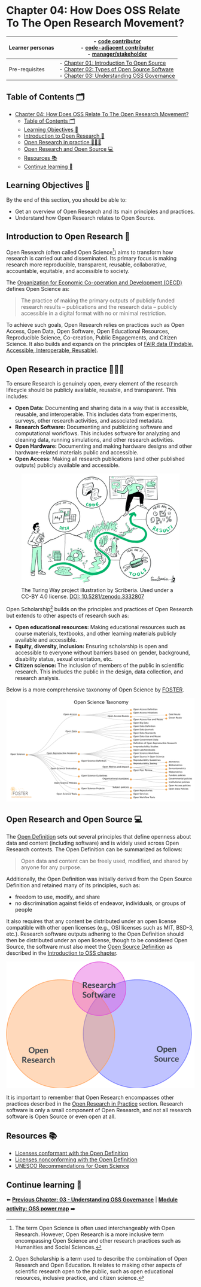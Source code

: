 # Chapter 04: How Does OSS Relate To The Open Research Movement?

| Learner personas | - [code contributor](../README.md#code-contributor-)<br> - [code-adjacent contributor](../README.md#code-adjacent-contributor-)<br> - [manager/stakeholder](../README.md#managerstakeholder-)                               |
| ---------------- | --------------------------------------------------------------------------------------------------------------------------------------------------------------------------------------------------------------------------- |
| Pre-requisites   | - [Chapter 01: Introduction To Open Source](./01-intro-to-os.md)<br> - [Chapter 02: Types of Open Source Software](./02-types-of-oss.md)<br>- [Chapter 03: Understanding OSS Governance](./03-understand-oss-governance.md) |

## Table of Contents 🗂️

- [Chapter 04: How Does OSS Relate To The Open Research Movement?](#chapter-04-how-does-oss-relate-to-the-open-research-movement)
  - [Table of Contents 🗂️](#table-of-contents-️)
  - [Learning Objectives 🧠](#learning-objectives-)
  - [Introduction to Open Research 🔭](#introduction-to-open-research-)
  - [Open Research in practice 👩🏻‍💻](#open-research-in-practice-)
  - [Open Research and Open Source 💻](#open-research-and-open-source-)
  - [Resources 📚](#resources-)
  - [Continue learning 🚥](#continue-learning-)

## Learning Objectives 🧠

By the end of this section, you should be able to:

- Get an overview of Open Research and its main principles and practices.
- Understand how Open Research relates to Open Source.

## Introduction to Open Research 🔭

Open Research (often called Open Science[^1]) aims to transform how research is carried out and disseminated. Its primary focus is making research more reproducible, transparent, reusable, collaborative, accountable, equitable, and accessible to society.

[^1]: The term Open Science is often used interchangeably with Open Research. However, Open Research is a more inclusive term encompassing Open Science and other research practices such as Humanities and Social Sciences.

The [Organization for Economic Co-operation and Development (OECD)](https://read.oecd-ilibrary.org/science-and-technology/making-open-science-a-reality_5jrs2f963zs1-en#page1) defines Open Science as:

> The practice of making the primary outputs of publicly funded research results – publications and the research data – publicly accessible in a digital format with no or minimal restriction.

To achieve such goals, Open Research relies on practices such as Open Access, Open Data, Open Software, Open Educational Resources, Reproducible Science, Co-creation, Public Engagements, and Citizen Science. It also builds and expands on the principles of [FAIR data (Findable, Accessible, Interoperable, Reusable)][fair-principles].

## Open Research in practice 👩🏻‍💻

To ensure Research is genuinely open, every element of the research lifecycle should be publicly available, reusable, and transparent. This includes:

- **Open Data:** Documenting and sharing data in a way that is accessible, reusable, and interoperable. This includes data from experiments, surveys, other research activities, and associated metadata.
- **Research Software:** Documenting and publicizing software and computational workflows. This includes software for analyzing and cleaning data, running simulations, and other research activities.
- **Open Hardware:** Documenting and making hardware designs and other hardware-related materials public and accessible.
- **Open Access:** Making all research publications (and other published outputs) publicly available and accessible.

<figure>
<img src="./images/reproducible-journey.jpg" alt="A man holding a book and standing at the beginning of a path with a hopeful expression. The winding path goes through an Open Data Village, an Open Tools waterfall, and an Open Code forest and finishes at the top of the Open Results mountain. At the top of the mountain is a person with a Data dashboard as a background." />
<figcaption>
The Turing Way project illustration by Scriberia. Used under a CC-BY 4.0 license. <a href="https://doi.org/10.5281/zenodo.3332807"> DOI: 10.5281/zenodo.3332807</a>
</figcaption>
</figure>

Open Scholarship[^2] builds on the principles and practices of Open Research but extends to other aspects of research such as:

- **Open educational resources:** Making educational resources such as course materials, textbooks, and other learning materials publicly available and accessible.
- **Equity, diversity, inclusion:** Ensuring scholarship is open and accessible to everyone without barriers based on gender, background, disability status, sexual orientation, etc.
- **Citizen science:** The inclusion of members of the public in scientific research. This includes the public in the design, data collection, and research analysis.

[^2]: Open Scholarship is a term used to describe the combination of Open Research and Open Education. It relates to making other aspects of scientific research open to the public, such as open educational resources, inclusive practice, and citizen science.

Below is a more comprehensive taxonomy of Open Science by [FOSTER](https://www.fosteropenscience.eu/resources).

<img src="./images/foster-open-science-taxonomy.png" alt="FOSTER open science taxonomy. For a screenreader-friendly version of the mindmap, visit https://www.fosteropenscience.eu/themes/fosterstrap/images/taxonomies/open-science-ontology-en-fr.owl.xml"/>

## Open Research and Open Source 💻

The [Open Definition][open-definition] sets out several principles that define openness about data and content (including software) and is widely used across Open Research contexts. The Open Definition can be summarized as follows:

> Open data and content can be freely used, modified, and shared by anyone for any purpose.

Additionally, the Open Definition was initially derived from the Open Source Definition and retained many of its principles, such as:

- freedom to use, modify, and share
- no discrimination against fields of endeavor, individuals, or groups of people

It also requires that any content be distributed under an open license compatible with other open licenses (e.g., OSI licenses such as MIT, BSD-3, etc.).
Research software outputs adhering to the Open Definition should then be distributed under an open license, though to be considered Open Source, the software must also meet the [Open Source Definition](https://opensource.org/osd-annotated) as described in the [Introduction to OSS chapter](./01-intro-to-os.md).

<img src="./images/OSS-open-research-euler.png" alt="Euler diagram where Open research is placed on a circle on the left intersecting with Research Software and Open Source (on the right). Research software is in the top-middle region of the diagram in a smaller circle to denote it is only a small component of both Open Research and Open Source."/>

It is important to remember that Open Research encompasses other practices described in the [Open Research in Practice](#open-research-in-practice-) section. Research software is only a small component of Open Research, and not all research software is Open Source or even open at all.

## Resources 📚

- [Licenses conformant with the Open Definition](https://opendefinition.org/licenses/)
- [Licenses nonconforming with the Open Definition](https://opendefinition.org/licenses/nonconformant/)
- [UNESCO Recommendations for Open Science](https://en.unesco.org/science-sustainable-future/open-science/recommendation)

## Continue learning 🚥

⬅️ **[Previous Chapter: 03 - Understanding OSS Governance](./01-intro-to-os.md)** | **[Module activity: OSS power map](./power-map-activity.md)** ➡️

<!-- reusable links -->

[fair-principles]: https://www.go-fair.org/fair-principles/
[open-definition]: https://opendefinition.org/od/2.1/en/

